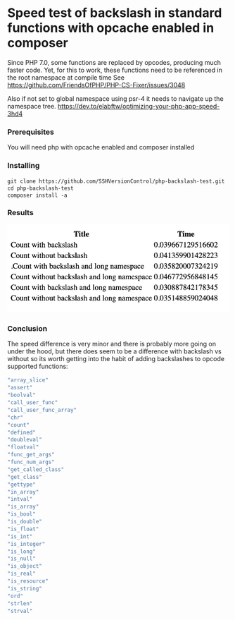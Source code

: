# Speed test of backslash in standard functions with opcache enabled in composer
Since PHP 7.0, some functions are replaced by opcodes, producing much faster code.
Yet, for this to work, these functions need to be referenced in the root namespace at compile time
See https://github.com/FriendsOfPHP/PHP-CS-Fixer/issues/3048

Also if not set to global namespace using psr-4 it needs to navigate up the namespace tree.
https://dev.to/elabftw/optimizing-your-php-app-speed-3hd4

### Prerequisites

You will need php with opcache enabled and composer installed

### Installing
 
```
git clone https://github.com/SSHVersionControl/php-backslash-test.git
cd php-backslash-test
composer install -a
```

### Results
![Result for php 7.1.19](doc/result.php.7.1.19.png?raw=true "Result Example")

### Conclusion
The speed difference is very minor and there is probably more going on under the hood, but there does seem to be a 
difference with backslash vs without so its worth getting into the habit of adding backslashes to opcode supported functions:

```php
"array_slice"
"assert"
"boolval"
"call_user_func"
"call_user_func_array"
"chr"
"count"
"defined"
"doubleval"
"floatval"
"func_get_args"
"func_num_args"
"get_called_class"
"get_class"
"gettype"
"in_array"
"intval"
"is_array"
"is_bool"
"is_double"
"is_float"
"is_int"
"is_integer"
"is_long"
"is_null"
"is_object"
"is_real"
"is_resource"
"is_string"
"ord"
"strlen"
"strval"
```
